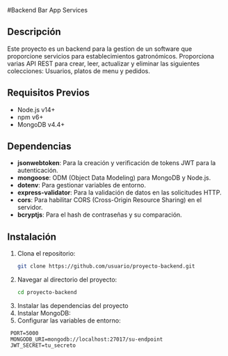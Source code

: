 #Backend Bar App Services

## Descripción
Este proyecto es un backend para la gestion de un software que proporcione servicios para establecimientos gatronómicos. Proporciona varias API REST para crear, leer, actualizar y eliminar las siguientes colecciones: Usuarios, platos de menu y pedidos.

## Requisitos Previos
- Node.js v14+
- npm v6+
- MongoDB v4.4+

## Dependencias
- **jsonwebtoken**: Para la creación y verificación de tokens JWT para la autenticación.
- **mongoose**: ODM (Object Data Modeling) para MongoDB y Node.js.
- **dotenv**: Para gestionar variables de entorno.
- **express-validator**: Para la validación de datos en las solicitudes HTTP.
- **cors**: Para habilitar CORS (Cross-Origin Resource Sharing) en el servidor.
- **bcryptjs**: Para el hash de contraseñas y su comparación.

## Instalación
1. Clona el repositorio:
   ```bash
   git clone https://github.com/usuario/proyecto-backend.git
2. Navegar al directorio del proyecto:
   ```bash
   cd proyecto-backend
3. Instalar las dependencias del proyecto
4. Instalar MongoDB:
5. Configurar las variables de entorno:
 ```plaintext
  PORT=5000
  MONGODB_URI=mongodb://localhost:27017/su-endpoint
  JWT_SECRET=tu_secreto


